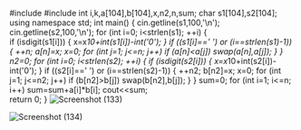 
#include <iostream>
#include <cstring>
int i,k,a[104],b[104],x,n2,n,sum;
char  s1[104],s2[104];
using namespace std;
int main() {
    cin.getline(s1,100,'\n'); 
    cin.getline(s2,100,'\n');
    for (int i=0; i<strlen(s1); ++i) 
    {   
        if (isdigit(s1[i])) 
        { 
            x=x*10+int(s1[i])-int('0'); 
        } 
        if ((s1[i]==' ') or (i==strlen(s1)-1)) 
        { 
            ++n; 
            a[n]=x; 
            x=0; 
            for (int j=1; j<=n; j++) 
                if (a[n]<a[j]) 
                    swap(a[n],a[j]); 
        } 
    } 
    n2=0; 
    for (int i=0; i<strlen(s2); ++i) 
    { 
        if (isdigit(s2[i])) 
    { 
        x=x*10+int(s2[i])-int('0'); 
    } 
        if ((s2[i]==' ') or (i==strlen(s2)-1)) 
    { 
        ++n2; 
        b[n2]=x; 
        x=0; 
        for (int j=1; j<=n2; j++) 
        if (b[n2]>b[j]) 
        swap(b[n2],b[j]); 
    } 
    } 
    sum=0; 
    for (int i=1; i<=n; i++) 
        sum=sum+a[i]*b[i]; 
    cout<<sum;  
    return 0;
}
              ![Screenshot (133)](https://user-images.githubusercontent.com/90500831/137640427-8f7d63d2-a10c-4340-b9dd-a8baa45054a0.png)
              
![Screenshot (134)](https://user-images.githubusercontent.com/90500831/137640431-59a88d77-7a33-4935-b3ca-f9acc42bed71.png)

